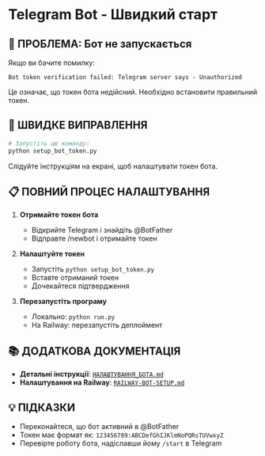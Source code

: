 # Telegram Bot - Швидкий старт

## 🚨 ПРОБЛЕМА: Бот не запускається

Якщо ви бачите помилку:
```
Bot token verification failed: Telegram server says - Unauthorized
```

Це означає, що токен бота недійсний. Необхідно встановити правильний токен.

## 🚀 ШВИДКЕ ВИПРАВЛЕННЯ

```bash
# Запустіть цю команду:
python setup_bot_token.py
```

Слідуйте інструкціям на екрані, щоб налаштувати токен бота.

## 📋 ПОВНИЙ ПРОЦЕС НАЛАШТУВАННЯ

1. **Отримайте токен бота**
   - Відкрийте Telegram і знайдіть @BotFather
   - Відправте /newbot і отримайте токен

2. **Налаштуйте токен**
   - Запустіть `python setup_bot_token.py`
   - Вставте отриманий токен
   - Дочекайтеся підтвердження

3. **Перезапустіть програму**
   - Локально: `python run.py`
   - На Railway: перезапустіть деплоймент

## 📚 ДОДАТКОВА ДОКУМЕНТАЦІЯ

- **Детальні інструкції**: [`НАЛАШТУВАННЯ_БОТА.md`](НАЛАШТУВАННЯ_БОТА.md)
- **Налаштування на Railway**: [`RAILWAY-BOT-SETUP.md`](RAILWAY-BOT-SETUP.md)

## 💡 ПІДКАЗКИ

- Переконайтеся, що бот активний в @BotFather
- Токен має формат як: `123456789:ABCDefGhIJKlmNoPQRsTUVwxyZ`
- Перевірте роботу бота, надіславши йому `/start` в Telegram 